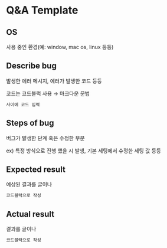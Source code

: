 # Q&A Template


## OS


사용 중인 환경(예: window, mac os, linux 등등)

## Describe bug


발생한 에러 메시지, 에러가 발생한 코드 등등

코드는 코드블럭 사용 → 마크다운 문법

```C
사이에 코드 입력
```

## Steps of bug


버그가 발생한 단계 혹은 수정한 부분

ex) 특정 방식으로 진행 했을 시 발생, 기본 세팅에서 수정한 세팅 값 등등

## Expected result


예상된 결과를 글이나

```C
코드블럭으로 작성
```

## Actual result


결과를 글이나

```C
코드블럭으로 작성
```
